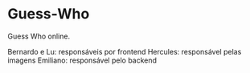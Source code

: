 # Guess-Who
Guess Who online. 

Bernardo e Lu: responsáveis por frontend
Hercules: responsável pelas imagens
Emiliano: responsável pelo backend